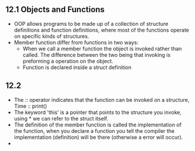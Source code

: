 ## 12.1 Objects and Functions
<ul> 
<li> OOP allows programs to be made up of a collection of structure definitions and function definitions, where most of the functions operate on specific kinds of structures.</li>
<li> Member function differ from functions in two ways:
<ul><li>When we call a member function the object is invoked rather than called. The difference between the two being that invoking is preforming a operation on the object. </li> <li>Function is declared inside a struct definition </li></ul></li>

</ul>

## 12.2
<ul>
<li> The :: operator indicates that the function can be invoked on a structure, Time :: print() </li>
<li> The keyword 'this' is a pointer that points to the structure you invoke, using * we can refer to the struct itself. </li>
<li> The definition of the member function is called the implementation of the function, when you declare a function you tell the compiler the implementation (definition) will be there (otherwise a error will occur).</li>
<li> </li>
</ul>
